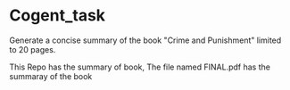# Cogent_task
Generate a concise summary of the book "Crime and Punishment" limited to 20 pages.

This Repo has the summary of book, The file named FINAL.pdf has the summaray of the book 
